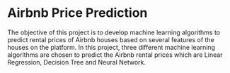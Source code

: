 # Airbnb Price Prediction

 The objective of this project is to develop machine learning algorithms to predict rental prices of
Airbnb houses based on several features of the houses on the platform.
In this project, three different machine learning algorithms are chosen to predict the Airbnb rental
prices which are Linear Regression, Decision Tree and Neural Network.
